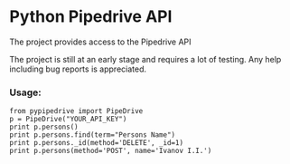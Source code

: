 Python Pipedrive API
====================

The project provides access to the Pipedrive API

The project is still at an early stage and requires a lot of testing. Any help including bug reports is appreciated.

### Usage:

    from pypipedrive import PipeDrive
    p = PipeDrive("YOUR_API_KEY")
    print p.persons()
    print p.persons.find(term="Persons Name")
    print p.persons._id(method='DELETE', _id=1)
    print p.persons(method='POST', name='Ivanov I.I.')

